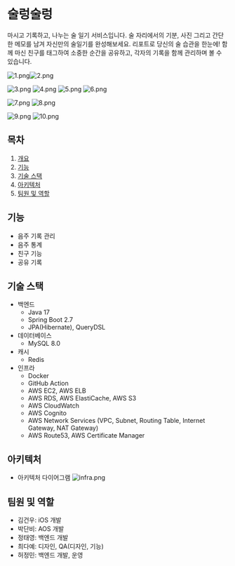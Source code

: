 # 술렁술렁

마시고 기록하고, 나누는 술 일기 서비스입니다. 술 자리에서의 기분, 사진 그리고 간단한 메모를 남겨 자신만의 술일기를 완성해보세요. 리포트로 당신의 술 습관을 한눈에! 함께 마신 친구를 태그하여 소중한 순간을 공유하고, 각자의 기록을 함께 관리하며 볼 수 있습니다.

![1.png](images%2F1.png)![2.png](images%2F2.png)

![3.png](images%2F3.png)
![4.png](images%2F4.png)
![5.png](images%2F5.png)
![6.png](images%2F6.png)

![7.png](images%2F7.png)
![8.png](images%2F8.png)

![9.png](images%2F9.png)
![10.png](images%2F10.png)

## 목차
1. [개요](#개요)
2. [기능](#기능)
3. [기술 스택](#기술-스택)
4. [아키텍처](#아키텍처)
5. [팀원 및 역할](#팀원-및-역할)

## 기능
   - 음주 기록 관리
   - 음주 통계
   - 친구 기능
   - 공유 기록
## 기술 스택
   - 백엔드
     - Java 17
     - Spring Boot 2.7
     - JPA(Hibernate), QueryDSL
   - 데이터베이스
     - MySQL 8.0
   - 캐시
     - Redis 
   - 인프라
     - Docker
     - GitHub Action
     - AWS EC2, AWS ELB
     - AWS RDS, AWS ElastiCache, AWS S3
     - AWS CloudWatch
     - AWS Cognito
     - AWS Network Services (VPC, Subnet, Routing Table, Internet Gateway, NAT Gateway)
     - AWS Route53, AWS Certificate Manager
## 아키텍처
   - 아키텍처 다이어그램
     ![infra.png](images%2Finfra.png)
## 팀원 및 역할
   - 김건우: iOS 개발
   - 박단비: AOS 개발
   - 정태영: 백엔드 개발
   - 최다예: 디자인, QA(디자인, 기능)
   - 허정민: 백엔드 개발, 운영